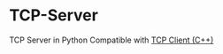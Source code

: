 # TCP-Server
TCP Server in Python
Compatible with [TCP Client (C++)](https://github.com/t0int/TCP-Client)
